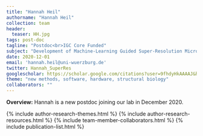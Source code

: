 ```yaml
---
title: "Hannah Heil"
authorname: "Hannah Heil"
collection: team
header:
  teaser: HH.jpg
tags: post-doc
tagline: "Postdoc<br>IGC Core Funded"
subject: "Development of Machine-Learning Guided Super-Resolution Microscopy"
date: 2020-12-01
email: 'hannah.heil@uni-wuerzburg.de'
twitter: Hannah_SuperRes
googlescholar: https://scholar.google.com/citations?user=9fhdyHkAAAAJ&hl=en
theme: "new methods, software, hardware, structural biology"
collaborators: ""
---
```

<p align= "justify">
<p> <b>Overview:</b>
Hannah is a new postdoc joining our lab in December 2020.

{% include author-research-themes.html %}
{% include author-research-resources.html %}
{% include team-member-collaborators.html %}
{% include publication-list.html %}
